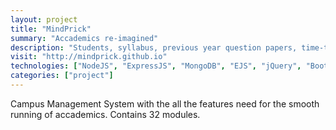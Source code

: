 ```yaml
---
layout: project
title: "MindPrick"
summary: "Accademics re-imagined"
description: "Students, syllabus, previous year question papers, time-table, attendance, feedback manager and lot more."
visit: "http://mindprick.github.io"
technologies: ["NodeJS", "ExpressJS", "MongoDB", "EJS", "jQuery", "Bootstrap"]
categories: ["project"]
---
```


<p>Campus Management System with the all the features need for the smooth running of accademics. Contains 32 modules.</p>